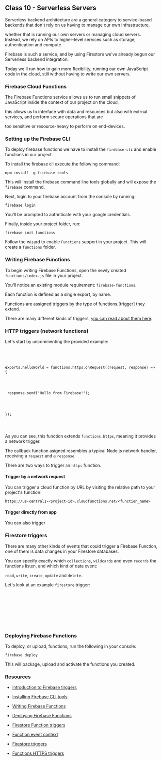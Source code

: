 ## Class 10 - Serverless Servers 









Serverless backend architecture are a general category to service-based backends that don't rely on us having to manage our own infrastructure, 




whether that is running our own servers or managing cloud servers. Instead, we rely on APIs to higher-level services such as storage, authentication and compute. 









Firebase is such a service, and by using Firestore we've already begun our Serverless backend integration. 




Today we'll run how to gain more flexibility, running our own JavaScript code in the cloud, still without having to write our own servers. 









### Firebase Cloud Functions 




The Firebase Functions service allows us to run small snippets of JavaScript inside the context of our project on the cloud, 




this allows us to interface with data and resources but also with extrnal services, and perform secure operations that are 




too sensitive or resource-heavy to perform on end-devices. 









### Setting up the Firebase CLI 









To deploy firebase functions we have to install the `firebase-cli` and enable functions in our project. 









To install the firebase cli execute the following command: 




`npm install -g firebase-tools` 









This will install the firebase command line tools globally and will expose the `firebase` command. 









Next, login to your firebase account from the console by running: 




`firebase login` 









You'll be prompted to authnticate with your google credentials. 









Finally, inside your project folder, run: 




`firebase init functions` 









Follow the wizard to enable `Functions` support in your project. This will create a `functions` folder. 









### Writing Firebase Functions 









To begin writing Firebase Functions, open the newly created `functions/index.js` file in your project. 




You'll notice an existing module requirement: `firebase-functions`. 









Each function is defined as a single export, by name. 









Functions are assigned triggers by the type of functions.[trigger] they extend. 









There are many different kinds of triggers, [you can read about them here](https://firebase.google.com/docs/functions). 









### HTTP triggers (network functions) 




Let's start by uncommenting the provided example: 









``` 




exports.helloWorld = functions.https.onRequest((request, response) => { 




 response.send("Hello from Firebase!"); 




}); 




``` 









As you can see, this function extends `functions.https`, meaning it provides a network trigger. 




The callback function asigned resembles a typical Node.js network handler, receiving a `request` and a `response`. 









There are two ways to trigger an `https` function. 









#### Trigger by a network request 









You can trigger a cloud function by URL by visiting the relative path to your project's function: 




`https://us-central1-<project-id>.cloudfunctions.net/<function_name>` 









#### Trigger directly from app 




You can also trigger 









### Firestore triggers 




There are many other kinds of events that could trigger a Firebase Function, one of them is data changes in your Firestore databases. 









You can specify exactly which `collections`, `wildcards` and even `records` the functions listen, and which kind of data event: 




`read`, `write`, `create`, `update` and `delete`. 









Let's look at an example `firestore` trigger: 




``` 




 




``` 









### Deploying Firebase Functions 









To deploy, or upload, functions, run the following in your console: 




`firebase deploy` 









This will package, upload and activate the functions you created. 









### Resources 




- [Introduction to Firebase tirggers](https://firebase.google.com/docs/functions) 




- [Installing Firebase CLI tools](https://firebase.google.com/docs/cli/#install-cli-windows) 




- [Writing Firebase Functions](https://firebase.google.com/docs/functions/write-firebase-functions) 




- [Deploying Firebase Functions](https://firebase.google.com/docs/functions/manage-functions) 




- [Firestore Function triggers](https://firebase.google.com/docs/functions/firestore-events) 




- [Function event context](https://firebase.google.com/docs/reference/functions/cloud_functions_.eventcontext.html) 




- [Firestore triggers](https://firebase.google.com/docs/reference/functions/providers_firestore_.documentbuilder.html#on-create) 




- [Functions HTTPS triggers](https://firebase.google.com/docs/functions/http-events)
